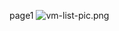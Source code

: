 page1
![vm-list-pic.png](https://docs-api-qa.cloudlabs.ai/repos/raw.githubusercontent.com/AzharSpektra/samplerepo/main/189709R4y63PI/images/vm-list-pic.png?token=8b2t1Sg45N8JBe8QNwBlyhJq)